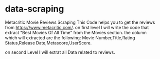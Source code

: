 # data-scraping
Metacritic Movie Reviews Scraping
This Code helps you to get the reviews from https://www.metacritic.com/.
on first level I will write the code that extract "Best Movies Of All Time" from the Movies section.
the column which will extracted are the following:
Movie Number,Title,Rating Status,Release Date,Metascore,UserScore.

on second Level I will extrat all Data related to reviews.
